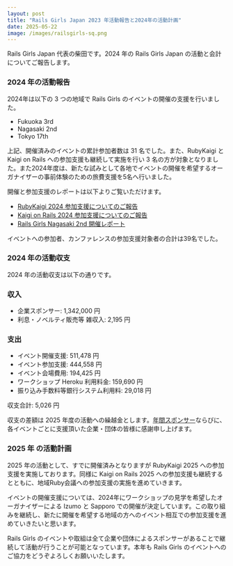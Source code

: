 ```yaml
---
layout: post
title: "Rails Girls Japan 2023 年活動報告と2024年の活動計画"
date: 2025-05-22
image: /images/railsgirls-sq.png
---
```


Rails Girls Japan 代表の柴田です。2024 年の Rails Girls Japan の活動と会計についてご報告します。

### 2024 年の活動報告

2024年は以下の 3 つの地域で Rails Girls のイベントの開催の支援を行いました。

* Fukuoka 3rd
* Nagasaki 2nd
* Tokyo 17th

上記、開催済みのイベントの累計参加者数は 31 名でした。また、RubyKaigi と Kaigi on Rails への参加支援も継続して実施を行い 3 名の方が対象となりました。また2024年度は、新たな試みとして各地でイベントの開催を希望するオーガナイザーの事前体験のための旅費支援を5名へ行いました。

開催と参加支援のレポートは以下よりご覧いただけます。

* [RubyKaigi 2024 参加支援についてのご報告](https://railsgirls.jp/2024/06/11/rubykaigi2024-support-for-alumni/)
* [Kaigi on Rails 2024 参加支援についてのご報告](https://railsgirls.jp/2024/12/08/kaigi-on-rails-2024-support-for-alumni/)
* [Rails Girls Nagasaki 2nd 開催レポート](https://railsgirls.jp/2025/03/01/railsgirls-nagasaki-2nd/)

イベントへの参加者、カンファレンスの参加支援対象者の合計は39名でした。

### 2024 年の活動収支

2024 年の活動収支は以下の通りです。

<h3>収入</h3>

* 企業スポンサー: 1,342,000 円
* 利息・ノベルティ販売等 雑収入: 2,195 円

<h3>支出</h3>

* イベント開催支援: 511,478 円
* イベント参加支援: 444,558 円
* イベント会場費用: 194,425 円
* ワークショップ Heroku 利用料金: 159,690 円
* 振り込み手数料等銀行システム利用料: 29,018 円

収支合計: 5,026 円

収支の差額は 2025 年度の活動への繰越金とします。[年間スポンサー](https://railsgirls.jp/sponsors/)ならびに、各イベントごとに支援頂いた企業・団体の皆様に感謝申し上げます。

### 2025 年 の活動計画

2025 年の活動として、すでに開催済みとなりますが RubyKaigi 2025 への参加支援を実施しております。同様に Kaigi on Rails 2025 への参加支援も継続するとともに、地域Ruby会議への参加支援の実施を進めていきます。

イベントの開催支援については、2024年にワークショップの見学を希望したオーガナイザーによる Izumo と Sapporo での開催が決定しています。この取り組みを継続し、新たに開催を希望する地域の方へのイベント相互での参加支援を進めていきたいと思います。

Rails Girls のイベントや取組は全て企業や団体によるスポンサーがあることで継続して活動が行うことが可能となっています。本年も Rails Girls のイベントへのご協力をどうぞよろしくお願いいたします。
